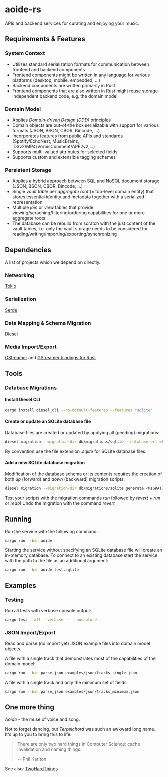 # aoide-rs

APIs and backend services for curating and enjoying your music.

## Requirements & Features

### System Context

- Utilizes standard serialization formats for communication between frontend and backend components
- Frontend components might be written in any language for various platforms (desktop, mobile, embedded, ...)
- Backend components are written primarily in Rust
- Frontend components that are also written in Rust might reuse storage-independent backend code, e.g. the domain model

### Domain Model

- Applies [*Domain-driven Design (DDD)*](www.domaindrivendesign.org) principles
- Domain objects are out-of-the box serializable with support for various formats  (JSON, BSON, CBOR, Bincode, ...)
- Incorporates features from public APIs and standards (Spotify/EchoNest, MusicBrainz, ID3v2/MP4/VorbisComment/APE2v2,...)
- Supports multi-valued attributes for selected fields
- Supports custom and extensible tagging schemes

### Persistent Storage

- Applies a hybrid approach between SQL and NoSQL document storage (JSON, BSON, CBOR, Bincode, ...)
- Single *vault table* per *aggregate root* (= top-level domain entity) that stores essential identity and metadata together with a serialized representation
- Multiple *join* or *view* tables that provide viewing/seraching/filtering/ordering capabilities for one or more aggregate roots
- The database can be rebuild from scratch with the just content of the vault tables, i.e. only the vault storage needs to be considered for reading/writing/importing/exporting/synchronizing

## Dependencies

A list of projects which we depend on directly.

### Networking

[Tokio](https://tokio.rs)

### Serialization

[Serde](https://serde.rs)

### Data Mapping & Schema Migration

[Diesel](https://diesel.rs)

### Media Import/Export

[GStreamer](https://gstreamer.freedesktop.org) and [GStreamer bindings for Rust](https://github.com/sdroege/gstreamer-rs)

## Tools

### Database Migrations

#### Install Diesel CLI

```bash
cargo install diesel_cli --no-default-features --features "sqlite"
```

#### Create or update an SQLite database file

Database files are created or updated by applying all (pending) migrations:

```bash
diesel migration --migration-dir db/migrations/sqlite --database-url <SQLITE_DATABASE_FILE> run
```

By convention use the file extension *.sqlite* for SQLite database files.

#### Add a new SQLite database migration

Modification of the database schema or its contents requires the creation of both *up* (forward) and *down* (backward) migration scripts:

```bash
diesel migration --migration-dir db/migrations/sqlite generate <MIGRATION_NAME>
```

Test your scripts with the migration commands *run* followed by *revert* + *run* or *redo*! Undo the migration with the command *revert*

## Running

Run the service with the following command:

```bash
cargo run --bin aoide
```

Starting the service without specifying an SQLite database file will create an in-memory database. To connect to an existing database start the service with the path to the file as an additional argument:

```bash
cargo run --bin aoide test.sqlite
```

## Examples

### Testing

Run all tests with verbose console output:

```bash
cargo test --all --verbose -- --nocapture
```

### JSON Import/Export

Read and parse (no import yet) JSON example files into domain model objects.

A file with a single track that demonstrates most of the capabilities of the domain model:

```bash
cargo run --bin parse_json examples/json/tracks_single.json
```

A file with a single track and only the minimum set of fields:

```bash
cargo run --bin parse_json examples/json/tracks_minimum.json
```

## One more thing

*Aoide* - the muse of voice and song.

Not to forget dancing, but *Terpsichord* was such an awkward long name. It's up to you to bring this to life.

> There are only two hard things in Computer Science: cache invalidation and naming things.
>
> -- Phil Karlton

See also: [TwoHardThings](https://martinfowler.com/bliki/TwoHardThings.html)
